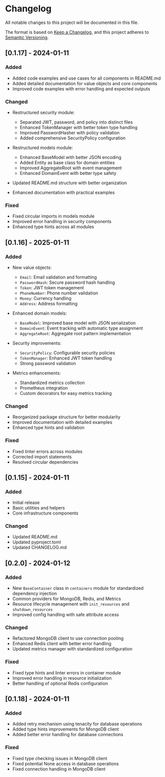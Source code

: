 # Changelog

All notable changes to this project will be documented in this file.

The format is based on [Keep a Changelog](https://keepachangelog.com/en/1.0.0/),
and this project adheres to [Semantic Versioning](https://semver.org/spec/v2.0.0.html).

## [0.1.17] - 2024-01-11

### Added
- Added code examples and use cases for all components in README.md
- Added detailed documentation for value objects and core components
- Improved code examples with error handling and expected outputs

### Changed
- Restructured security module:
  - Separated JWT, password, and policy into distinct files
  - Enhanced TokenManager with better token type handling
  - Improved PasswordHasher with policy validation
  - Added comprehensive SecurityPolicy configuration

- Restructured models module:
  - Enhanced BaseModel with better JSON encoding
  - Added Entity as base class for domain entities
  - Improved AggregateRoot with event management
  - Enhanced DomainEvent with better type safety

- Updated README.md structure with better organization
- Enhanced documentation with practical examples

### Fixed
- Fixed circular imports in models module
- Improved error handling in security components
- Enhanced type hints across all modules

## [0.1.16] - 2025-01-11

### Added
- New value objects:
  - `Email`: Email validation and formatting
  - `PasswordHash`: Secure password hash handling
  - `Token`: JWT token management
  - `PhoneNumber`: Phone number validation
  - `Money`: Currency handling
  - `Address`: Address formatting

- Enhanced domain models:
  - `BaseModel`: Improved base model with JSON serialization
  - `DomainEvent`: Event tracking with automatic type assignment
  - `AggregateRoot`: Aggregate root pattern implementation

- Security improvements:
  - `SecurityPolicy`: Configurable security policies
  - `TokenManager`: Enhanced JWT token handling
  - Strong password validation

- Metrics enhancements:
  - Standardized metrics collection
  - Prometheus integration
  - Custom decorators for easy metrics tracking

### Changed
- Reorganized package structure for better modularity
- Improved documentation with detailed examples
- Enhanced type hints and validation

### Fixed
- Fixed linter errors across modules
- Corrected import statements
- Resolved circular dependencies

## [0.1.15] - 2024-01-11

### Added
- Initial release
- Basic utilities and helpers
- Core infrastructure components 

### Changed
- Updated README.md
- Updated pyproject.toml
- Updated CHANGELOG.md

## [0.2.0] - 2024-01-12

### Added
- New `BaseContainer` class in `containers` module for standardized dependency injection
- Common providers for MongoDB, Redis, and Metrics
- Resource lifecycle management with `init_resources` and `shutdown_resources`
- Improved config handling with safe attribute access

### Changed
- Refactored MongoDB client to use connection pooling
- Enhanced Redis client with better error handling
- Updated metrics manager with standardized configuration

### Fixed
- Fixed type hints and linter errors in container module
- Improved error handling in resource initialization
- Better handling of optional Redis configuration

## [0.1.18] - 2024-01-11

### Added
- Added retry mechanism using tenacity for database operations
- Added type hints improvements for MongoDB client
- Added better error handling for database connections

### Fixed
- Fixed type checking issues in MongoDB client
- Fixed potential None access in database operations
- Fixed connection handling in MongoDB client
